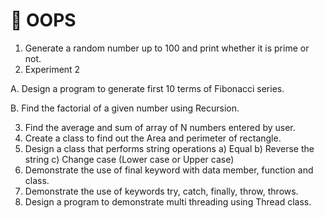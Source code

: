 # 🤖 OOPS

1. Generate a random number up to 100 and print whether it is prime or not.
2. Experiment 2

A. Design a program to generate first 10 terms of Fibonacci series.

B. Find the factorial of a given number using Recursion.

3. Find the average and sum of array of N numbers entered by user.
4. Create a class to find out the Area and perimeter of rectangle.
5. Design a class that performs string operations
   a) Equal
   b) Reverse the string
   c) Change case (Lower case or Upper case)
6. Demonstrate the use of final keyword with data member, function and class.
7. Demonstrate the use of keywords try, catch, finally, throw, throws.
8. Design a program to demonstrate multi threading using Thread class.
